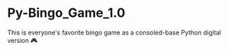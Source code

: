 # Py-Bingo_Game_1.0
This is everyone's favorite bingo game as a consoled-base Python digital version 🎮
